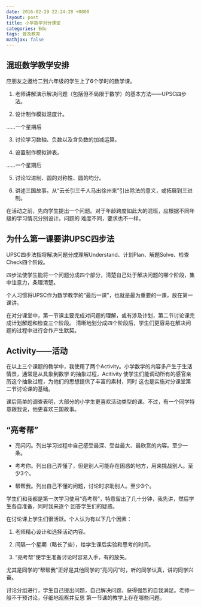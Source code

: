 ```yaml
---
date: 2016-02-29 22:24:28 +0800
layout: post
title: 小学数学对分课堂
categories: Edu
tags: 普及教育
mathjax: false
---
```


## 混班数学教学安排

应朋友之邀给二到六年级的学生上了6个学时的数学课。

1. 老师讲解演示解决问题（包括但不局限于数学）的基本方法——UPSC四步法。

2. 设计制作模拟温度计。

……一个星期后

3. 讨论学习数轴、负数以及含负数的加减运算。

4. 设置制作模拟钟表。

……一个星期后

5. 讨论12进制、圆的对称性、圆的均分。

6. 讲述三国故事。从“云长引三千人马出徐州来”引出除法的意义，或拓展到三进制。

在活动之前，先向学生提出一个问题。对于年龄跨度如此大的混班，应根据不同年级的学习情况分别设计。问题的
难度不同，要求也不一样。

## 为什么第一课要讲UPSC四步法

UPSC四步法指将解决问题分成理解Understand、计划Plan、解题Solve、检查Check四个阶段。

四步法使学生能将一个问题分成四个部分，清楚自己处于解决问题的哪个阶段，集中注意力，条理清楚。

个人习惯将UPSC作为数学教学的“最后一课”，也就是最为重要的一课，放在第一课讲。

在对分课堂中，第一节课主要完成对问题的理解，或有涉及计划，第二节讨论课完成计划解题和检查三个阶段。
清晰地划分成四个阶段后，学生们更容易在解决问题的过程中进行合作产生默契。

## Activity——活动

在以上三个课题的教学中，我使用了两个Activity。小学数学的内容多产生于生活情景，通常是从具象到数学
的抽象过程，Acitivity 使学生们能调动所有的感官亲历这个抽象过程，为他们的思想提供了丰富的素材，同时
这也是实施对分课堂第二节讨论课的基础。

课后简单的调查表明，大部分的小学生更喜欢活动类型的课。不过，有一个同学特意跟我说，他更喜欢三国故事。

## “亮考帮”

* 亮闪闪。列出学习过程中自己感受最深、受益最大、最欣赏的内容。至少一条。

* 考考你。列出自己弄懂了，但是别人可能存在困惑的地方，用来挑战别人。至少3个。

* 帮帮我。列出自己不懂的问题，讨论时求助别人。至少3个。

学生们和我都是第一次学习使用“亮考帮”，特意留出了几十分钟，我先讲，然后学生各自准备，同时我来逐个
回答学生们的疑惑。

在讨论课上学生们很活跃。个人认为有以下几个因素：

1. 老师精心设计和选择活动内容。

2. 间隔一个星期（略长了些），给学生课后实验和思考的时间。

3. “亮考帮”使学生准备讨论时容易入手，有的放矢。

尤其是同学的“帮帮我”正好是其他同学的“亮闪闪”时，听的同学认真，讲的同学兴奋。

讨论分组进行，学生自己提出问题，自己解决问题，获得强烈的自我满足。老师一般不干预讨论，仔细地观察并反思
第一节课的教学上存在哪些问题。
